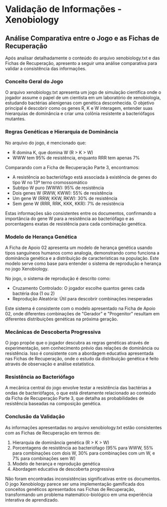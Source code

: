 # Validação de Informações - Xenobiology

## Análise Comparativa entre o Jogo e as Fichas de Recuperação

Após analisar detalhadamente o conteúdo do arquivo xenobiology.txt e das Fichas de Recuperação, apresento a seguir uma análise comparativa para validar a consistência das informações.

### Conceito Geral do Jogo

O arquivo xenobiology.txt apresenta um jogo de simulação científica onde o jogador assume o papel de um cientista em um laboratório de xenobiologia, estudando bactérias alienígenas com genética desconhecida. O objetivo principal é descobrir como os genes R, K e W interagem, entender suas hierarquias de dominância e criar uma colônia resistente a bacteriófagos mutantes.

### Regras Genéticas e Hierarquia de Dominância

No arquivo do jogo, é mencionado que:
- R domina K, que domina W (R > K > W)
- WWW tem 95% de resistência, enquanto RRR tem apenas 7%

Comparando com a Ficha de Recuperação Parte 3, encontramos:
- A resistência ao bacteriófago está associada à existência de genes do tipo W no 13º terno cromossomático
- Subtipo W puro (WWW): 95% de resistência
- Dois genes W (RWW, KWW): 55% de resistência
- Um gene W (RRW, KKW, RKW): 30% de resistência
- Sem gene W (RRR, RRK, KKK, KKR): 7% de resistência

Estas informações são consistentes entre os documentos, confirmando a importância do gene W para a resistência ao bacteriófago e as porcentagens exatas de resistência para cada combinação genética.

### Modelo de Herança Genética

A Ficha de Apoio 02 apresenta um modelo de herança genética usando tipos sanguíneos humanos como analogia, demonstrando como funciona a dominância genética e a distribuição de características na população. Este modelo serve como base para entender o sistema de reprodução e herança no jogo Xenobiology.

No jogo, o sistema de reprodução é descrito como:
- Cruzamento Controlado: O jogador escolhe quantos genes cada bactéria doa (1 ou 2)
- Reprodução Aleatória: Útil para descobrir combinações inesperadas

Este sistema é consistente com o modelo apresentado na Ficha de Apoio 02, onde diferentes combinações de "Gerador" e "Progenitor" resultam em diferentes distribuições genéticas na próxima geração.

### Mecânicas de Descoberta Progressiva

O jogo propõe que o jogador descubra as regras genéticas através de experimentação, sem conhecimento prévio das relações de dominância ou resistência. Isso é consistente com a abordagem educativa apresentada nas Fichas de Recuperação, onde o estudo da distribuição genética é feito através de observação e análise estatística.

### Resistência ao Bacteriófago

A mecânica central do jogo envolve testar a resistência das bactérias a ondas de bacteriófagos, o que está diretamente relacionado ao conteúdo da Ficha de Recuperação Parte 3, que detalha as probabilidades de resistência baseadas na composição genética.

### Conclusão da Validação

As informações apresentadas no arquivo xenobiology.txt estão consistentes com as Fichas de Recuperação em termos de:
1. Hierarquia de dominância genética (R > K > W)
2. Porcentagens de resistência ao bacteriófago (95% para WWW, 55% para combinações com dois W, 30% para combinações com um W, e 7% para combinações sem W)
3. Modelo de herança e reprodução genética
4. Abordagem educativa de descoberta progressiva

Não foram encontradas inconsistências significativas entre os documentos. O jogo Xenobiology parece ser uma implementação gamificada dos conceitos genéticos apresentados nas Fichas de Recuperação, transformando um problema matemático-biológico em uma experiência interativa de aprendizado.
